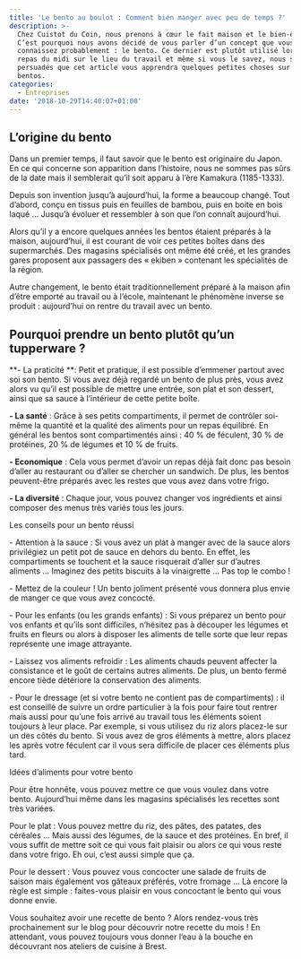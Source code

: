 ```yaml
---
title: 'Le bento au boulot : Comment bien manger avec peu de temps ?'
description: >-
  Chez Cuistot du Coin, nous prenons à cœur le fait maison et le bien-être.
  C’est pourquoi nous avons décidé de vous parler d’un concept que vous
  connaissez probablement : le bento. Ce dernier est plutôt utilisé lors des
  repas du midi sur le lieu du travail et même si vous le savez, nous sommes
  persuadés que cet article vous apprendra quelques petites choses sur les
  bentos.
categories:
  - Entreprises
date: '2018-10-29T14:40:07+01:00'
---
```

## L’origine du bento 

Dans un premier temps, il faut savoir que le bento est originaire du Japon. En ce qui concerne son apparition dans l’histoire, nous ne sommes pas sûrs de la date mais il semblerait qu’il soit apparu à l’ère Kamakura (1185-1333). 

Depuis son invention jusqu’à aujourd’hui, la forme a beaucoup changé. Tout d’abord, conçu en tissus puis en feuilles de bambou, puis en boite en bois laqué … Jusqu’à évoluer et ressembler à son que l’on connaît aujourd’hui.



Alors qu’il y a encore quelques années les bentos étaient préparés à la maison, aujourd’hui, il est courant de voir ces petites boîtes dans des supermarchés. Des magasins spécialisés ont même été créé, et les grandes gares proposent aux passagers des « ekiben » contenant les spécialités de la région. 

Autre changement, le bento était traditionnellement préparé à la maison afin d’être emporté au travail ou à l’école, maintenant le phénomène inverse se produit : aujourd’hui on rentre du travail avec un bento.



## Pourquoi prendre un bento plutôt qu’un tupperware ?

**\- La praticité **: Petit et pratique, il est possible d’emmener partout avec soi son bento. Si vous avez déjà regardé un bento de plus près, vous avez alors vu qu’il est possible de mettre une entrée, son plat et son dessert, ainsi que sa sauce à l’intérieur de cette petite boîte.

**\- La santé** : Grâce à ses petits compartiments, il permet de contrôler soi-même la quantité et la qualité des aliments pour un repas équilibré. En général les bentos sont compartimentés ainsi :  40 % de féculent, 30 % de protéines, 20 % de légumes et 10 % de fruits.

**\- Economique** : Cela vous permet d’avoir un repas déjà fait donc pas besoin d’aller au restaurant ou d’aller se chercher un sandwich. De plus, les bentos peuvent-être préparés avec les restes que vous avez dans votre frigo.

**\- La diversité** : Chaque jour, vous pouvez changer vos ingrédients et ainsi composer des menus très variés tous les jours.





Les conseils pour un bento réussi

\- Attention à la sauce : Si vous avez un plat à manger avec de la sauce alors privilégiez un petit pot de sauce en dehors du bento. En effet, les compartiments se touchent et la sauce risquerait d’aller sur d’autres aliments … Imaginez des petits biscuits à la vinaigrette … Pas top le combo !

\- Mettez de la couleur ! Un bento joliment présenté vous donnera plus envie de manger ce que vous avez concocté. 

\- Pour les enfants (ou les grands enfants) : Si vous préparez un bento pour vos enfants et qu’ils sont difficiles, n’hésitez pas à découper les légumes et fruits en fleurs ou alors à disposer les aliments de telle sorte que leur repas représente une image attrayante.

\- Laissez vos aliments refroidir : Les aliments chauds peuvent affecter la consistance et le goût de certains autres aliments. De plus, un bento fermé encore tiède détériore la conservation des aliments.

\- Pour le dressage (et si votre bento ne contient pas de compartiments) : il est conseillé de suivre un ordre particulier à la fois pour faire tout rentrer mais aussi pour qu’une fois arrivé au travail tous les éléments soient toujours à leur place. Par exemple, si vous utilisez du riz alors placez-le sur un des côtés du bento. Si vous avez de gros éléments à mettre, alors placez les après votre féculent car il vous sera difficile de placer ces éléments plus tard. 



Idées d’aliments pour votre bento

Pour être honnête, vous pouvez mettre ce que vous voulez dans votre bento. Aujourd’hui même dans les magasins spécialisés les recettes sont très variées.

Pour le plat : Vous pouvez mettre du riz, des pâtes, des patates, des céréales … Mais aussi des légumes, de la sauce et des protéines. En bref, il vous suffit de mettre soit ce qui vous fait plaisir ou alors ce qui vous reste dans votre frigo. Eh oui, c’est aussi simple que ça.

Pour le dessert : Vous pouvez vous concocter une salade de fruits de saison mais également vos gâteaux préférés, votre fromage … Là encore la règle est simple : faites-vous plaisir en vous concoctant le bento qui vous donne envie.

Vous souhaitez avoir une recette de bento ? Alors rendez-vous très prochainement sur le blog pour découvrir notre recette du mois ! En attendant, vous pouvez toujours vous donner l’eau à la bouche en découvrant nos ateliers de cuisine à Brest.

